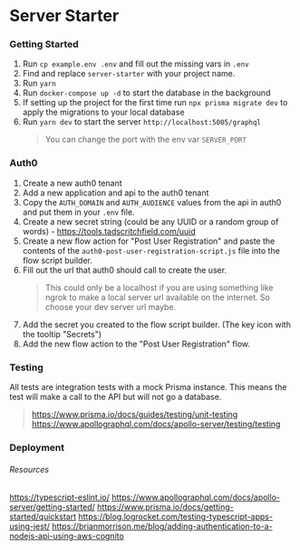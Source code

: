 # Server Starter

### Getting Started

1. Run `cp example.env .env` and fill out the missing vars in `.env`
1. Find and replace `server-starter` with your project name.
1. Run `yarn`
1. Run `docker-compose up -d` to start the database in the background
1. If setting up the project for the first time run `npx prisma migrate dev` to apply the migrations to your local database
1. Run `yarn dev` to start the server `http://localhost:5005/graphql`
   > You can change the port with the env var `SERVER_PORT`

### Auth0

1. Create a new auth0 tenant
1. Add a new application and api to the auth0 tenant
1. Copy the `AUTH_DOMAIN` and `AUTH_AUDIENCE` values from the api in auth0 and put them in your `.env` file.
1. Create a new secret string (could be any UUID or a random group of words) - https://tools.tadscritchfield.com/uuid
1. Create a new flow action for "Post User Registration" and paste the contents of the `auth0-post-user-registration-script.js` file into the flow script builder.
1. Fill out the url that auth0 should call to create the user.
   > This could only be a localhost if you are using something like ngrok to make a local server url available on the internet. So choose your dev server url maybe.
1. Add the secret you created to the flow script builder. (The key icon with the tooltip "Secrets")
1. Add the new flow action to the "Post User Registration" flow.

### Testing

All tests are integration tests with a mock Prisma instance. This means the test will make a call to the API but will not go a database.

> https://www.prisma.io/docs/guides/testing/unit-testing  
> https://www.apollographql.com/docs/apollo-server/testing/testing

### Deployment

###### Resources

https://typescript-eslint.io/
https://www.apollographql.com/docs/apollo-server/getting-started/
https://www.prisma.io/docs/getting-started/quickstart
https://blog.logrocket.com/testing-typescript-apps-using-jest/
https://brianmorrison.me/blog/adding-authentication-to-a-nodejs-api-using-aws-cognito
